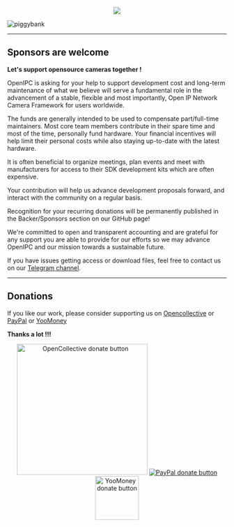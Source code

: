 
<div style="text-align:center"><img src="/images/piggybank.jpg" /></div>

![piggybank](/images/piggybank.jpg#right)

---------------------------------------------------------------------------------

## Sponsors are welcome

**Let's support opensource cameras together !**

OpenIPC is asking for your help to support development cost and long-term maintenance of what we believe will serve a fundamental role in the advancement of a stable, flexible and most importantly, Open IP Network Camera Framework for users worldwide.

The funds are generally intended to be used to compensate part/full-time maintainers. Most core team members contribute in their spare time and most of the time, personally fund hardware. 
Your financial incentives will help limit their personal costs while also staying up-to-date with the latest hardware.

It is often beneficial to organize meetings, plan events and meet with manufacturers for access to their SDK development kits which are often expensive.

Your contribution will help us advance development proposals forward, and interact with the community on a regular basis.

Recognition for your recurring donations will be permanently published in the Backer/Sponsors section on our GitHub page!

We're committed to open and transparent accounting and are grateful for any support you are able to provide for our efforts so we may advance OpenIPC and our mission towards a sustainable future.

If you have issues getting access or download files, feel free to contact us on our [Telegram channel](https://t.me/openipc).

---------------------------------------------------------------------------------

## Donations

If you like our work, please consider supporting us on [Opencollective](https://opencollective.com/openipc/contribute/backer-14335/checkout) or [PayPal](https://www.paypal.com/donate/?hosted_button_id=C6F7UJLA58MBS) or [YooMoney](https://openipc.org/donation/yoomoney.html)

**Thanks a lot !!!**

<p align="center">
<a href="https://opencollective.com/openipc/contribute/backer-14335/checkout" target="_blank"><img src="https://opencollective.com/webpack/donate/button@2x.png?color=blue" width="300" alt="OpenCollective donate button" /></a>
<a href="https://www.paypal.com/donate/?hosted_button_id=C6F7UJLA58MBS"><img src="https://www.paypalobjects.com/en_US/IT/i/btn/btn_donateCC_LG.gif" alt="PayPal donate button" /> </a>
<a href="https://openipc.org/donation/yoomoney.html"><img src="https://yoomoney.ru/transfer/balance-informer/balance?id=596194605&key=291C29A811B500D7" width="100" alt="YooMoney donate button" /> </a>
</p>
